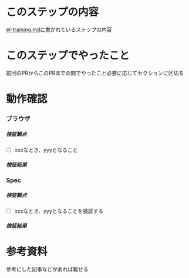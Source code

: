 # このステップの内容
[el-training.md](https://github.com/kmtym1998/do-do-do/blob/master/docs/el-training.md)に書かれているステップの内容

# このステップでやったこと
前回のPRからこのPRまでの間でやったこと必要に応じてセクションに区切る

# 動作確認
### ブラウザ
##### 検証観点
- [ ] xxxなとき、yyyとなること

##### 検証結果

### Spec
##### 検証観点
- [ ] xxxなとき、yyyとなることを検証する

##### 検証結果



# 参考資料
参考にした記事などがあれば載せる